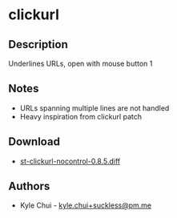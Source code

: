 clickurl
========

Description
-----------
Underlines URLs, open with mouse button 1

Notes
-----
* URLs spanning multiple lines are not handled
* Heavy inspiration from clickurl patch

Download
--------
* [st-clickurl-nocontrol-0.8.5.diff](st-clickurl-nocontrol-0.8.5.diff)

Authors
-------
* Kyle Chui - <kyle.chui+suckless@pm.me>
